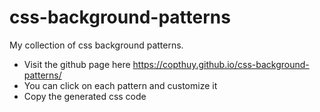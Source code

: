 # css-background-patterns
My collection of css background patterns. 
- Visit the github page here https://copthuy.github.io/css-background-patterns/
- You can click on each pattern and customize it
- Copy the generated css code
